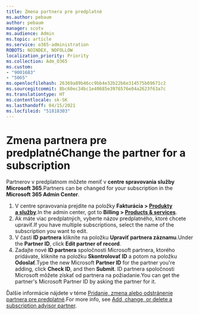 ```yaml
---
title: Zmena partnera pre predplatné
ms.author: pebaum
author: pebaum
manager: scotv
ms.audience: Admin
ms.topic: article
ms.service: o365-administration
ROBOTS: NOINDEX, NOFOLLOW
localization_priority: Priority
ms.collection: Adm_O365
ms.custom:
- "9001683"
- "5065"
ms.openlocfilehash: 26369a89b46cc9bb4e32b22b6e314575b69671c2
ms.sourcegitcommit: 8bc60ec34bc1e40685e3976576e04a2623f63a7c
ms.translationtype: HT
ms.contentlocale: sk-SK
ms.lasthandoff: 04/15/2021
ms.locfileid: "51818303"
---
```

# <a name="change-the-partner-for-a-subscription"></a><span data-ttu-id="1a224-102">Zmena partnera pre predplatné</span><span class="sxs-lookup"><span data-stu-id="1a224-102">Change the partner for a subscription</span></span>

<span data-ttu-id="1a224-103">Partnerov v predplatnom môžete meniť v **centre spravovania služby Microsoft 365**.</span><span class="sxs-lookup"><span data-stu-id="1a224-103">Partners can be changed for your subscription in the **Microsoft 365 Admin Center**.</span></span>

1. <span data-ttu-id="1a224-104">V centre spravovania prejdite na položky **Fakturácia > [Produkty a služby](https://go.microsoft.com/fwlink/p/?linkid=842054)**.</span><span class="sxs-lookup"><span data-stu-id="1a224-104">In the admin center, got to **Billing > [Products & services](https://go.microsoft.com/fwlink/p/?linkid=842054)**.</span></span> 
2. <span data-ttu-id="1a224-105">Ak máte viac predplatných, vyberte názov predplatného, ktoré chcete upraviť.</span><span class="sxs-lookup"><span data-stu-id="1a224-105">If you have multiple subscriptions, select the name of the subscription you want to edit.</span></span> 
3. <span data-ttu-id="1a224-106">V časti **ID partnera** kliknite na položku **Upraviť partnera záznamu**.</span><span class="sxs-lookup"><span data-stu-id="1a224-106">Under the **Partner ID**, click **Edit partner of record**.</span></span>
4. <span data-ttu-id="1a224-107">Zadajte nové **ID partnera** spoločnosti Microsoft partnera, ktorého pridávate, kliknite na položku **Skontrolovať ID** a potom na položku **Odoslať**.</span><span class="sxs-lookup"><span data-stu-id="1a224-107">Type the new Microsoft **Partner ID** for the partner you're adding, click **Check ID**, and then **Submit**.</span></span> <span data-ttu-id="1a224-108">ID partnera spoločnosti Microsoft môžete získať od partnera na požiadanie.</span><span class="sxs-lookup"><span data-stu-id="1a224-108">You can get the partner's Microsoft Partner ID by asking the partner for it.</span></span>

<span data-ttu-id="1a224-109">Ďalšie informácie nájdete v téme [Pridanie, zmena alebo odstránenie partnera pre predplatné](https://docs.microsoft.com/microsoft-365/admin/misc/add-partner).</span><span class="sxs-lookup"><span data-stu-id="1a224-109">For more info, see [Add, change, or delete a subscription advisor partner](https://docs.microsoft.com/microsoft-365/admin/misc/add-partner).</span></span> 
